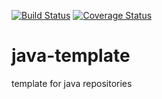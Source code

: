 [![Build Status](https://travis-ci.org/scm4j/scm4j-ai.svg?branch=master)](https://travis-ci.org/scm4j/scm4j-ai)
[![Coverage Status](https://coveralls.io/repos/scm4j/scm4j-ai/badge.png)](https://coveralls.io/r/scm4j/scm4j-ai)

# java-template
template for java repositories
